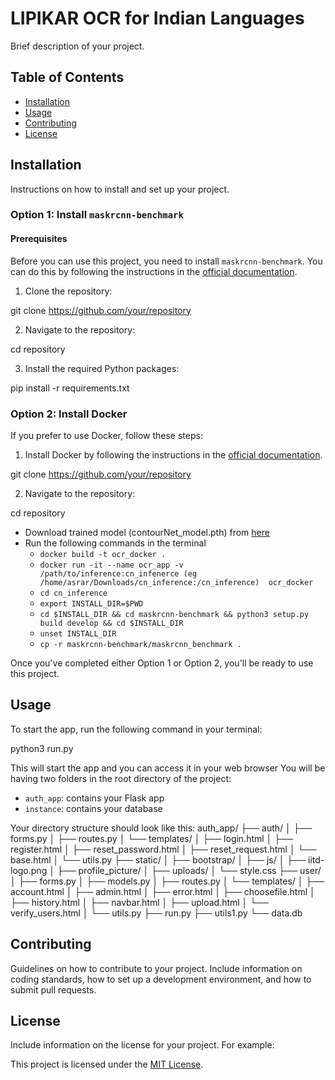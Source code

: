 # LIPIKAR OCR for Indian Languages

Brief description of your project.

## Table of Contents

- [Installation](#installation)
- [Usage](#usage)
- [Contributing](#contributing)
- [License](#license)

## Installation

Instructions on how to install and set up your project.

### Option 1: Install `maskrcnn-benchmark`

#### Prerequisites

Before you can use this project, you need to install `maskrcnn-benchmark`. You can do this by following the instructions in the [official documentation](https://github.com/facebookresearch/maskrcnn-benchmark/blob/main/INSTALL.md). 

1. Clone the repository:

git clone https://github.com/your/repository

2. Navigate to the repository:

cd repository

3. Install the required Python packages:

pip install -r requirements.txt


### Option 2: Install Docker

If you prefer to use Docker, follow these steps:

1. Install Docker by following the instructions in the [official documentation](https://docs.docker.com/get-docker/).

git clone https://github.com/your/repository

2. Navigate to the repository:

cd repository

* Download trained model (contourNet_model.pth) from [here](https://csciitd-my.sharepoint.com/:f:/g/personal/ch7190150_iitd_ac_in/EvLT451TYFpAmJglzzsISJYBzvlnbMeVn4lhnJg07xM4Qw?e=PbYDTJ)
* Run the following commands in the terminal
    * ```docker build -t ocr_docker .```
    * ```docker run -it --name ocr_app -v /path/to/inference:cn_infenerce (eg /home/asrar/Downloads/cn_inference:/cn_inference)  ocr_docker```
    * ```cd cn_inference```
    * ```export INSTALL_DIR=$PWD```
    * ```cd $INSTALL_DIR && cd maskrcnn-benchmark && python3 setup.py build develop && cd $INSTALL_DIR```
    * ```unset INSTALL_DIR```
    * ```cp -r maskrcnn-benchmark/maskrcnn_benchmark .```


Once you've completed either Option 1 or Option 2, you'll be ready to use this project.

## Usage

To start the app, run the following command in your terminal:

python3 run.py

This will start the app and you can access it in your web browser
You will be having two folders in the root directory of the project:
- `auth_app`: contains your Flask app
- `instance`: contains your database

Your directory structure should look like this:
auth_app/
├── auth/
│ ├── forms.py
│ ├── routes.py
│ └── templates/
│ ├── login.html
│ ├── register.html
│ ├── reset_password.html
│ ├── reset_request.html
│ └── base.html
│ └── utils.py
├── static/
│ ├── bootstrap/
│ ├── js/
│ ├── iitd-logo.png
│ ├── profile_picture/
│ ├── uploads/
│ └── style.css
├── user/
│ ├── forms.py
│ ├── models.py
│ ├── routes.py
│ └── templates/
│ ├── account.html
│ ├── admin.html
│ ├── error.html
│ ├── choosefile.html
│ ├── history.html
│ ├── navbar.html
│ ├── upload.html
│ └── verify_users.html
│ └── utils.py
├── run.py
├── utils1.py
└── data.db

## Contributing

Guidelines on how to contribute to your project. Include information on coding standards, how to set up a development environment, and how to submit pull requests.

## License

Include information on the license for your project. For example:

This project is licensed under the [MIT License](https://opensource.org/licenses/MIT).
